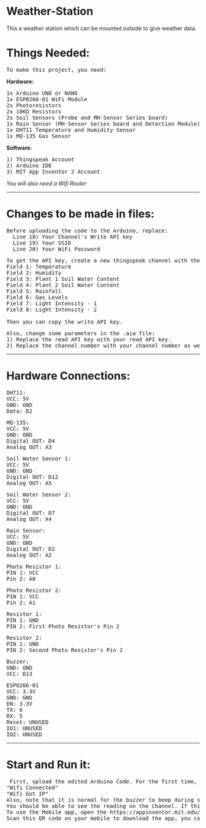 # Weather-Station
This a weather station which can be mounted outside to give weather data.

# Things Needed:

<pre>To make this project, you need:</pre>
**Hardware:**
<pre>1x Arduino UNO or NANO 
1x ESP8266-01 WiFi Module
2x Photoresistors
2x 10KΩ Resistors
2x Soil Sensors (Probe and MH-Sensor Series board)
1x Rain Sensor (MH-Sensor Series board and Detection Module)
1x DHT11 Temperature and Humidity Sensor
1x MQ-135 Gas Sensor</pre>
**Software:**
<pre>1) Thingspeak Account
2) Arduino IDE
3) MIT App Inventor 2 Account</pre>

*You will also need a Wifi Router*

____________________________________________________________________________________

# Changes to be made in files:

<pre>Before uploading the code to the Arduino, replace:
  Line 18) Your Channel's Write API key
  Line 19) Your SSID
  Line 20) Your WiFi Password
</pre>
<pre>To get the API key, create a new thingspeak channel with the following data:
Field 1: Temperature
Field 2: Humidity
Field 3: Plant 1 Soil Water Content
Field 4: Plant 2 Soil Water Content
Field 5: Rainfall
Field 6: Gas Levels
Field 7: Light Intensity - 1
Field 8: Light Intensity - 2

Then you can copy the write API key.
</pre>

<pre>Also, change some parameters in the .aia file:
1) Replace the read API key with your read API key.
2) Replace the channel number with your channel number as well.
</pre>
_________________________________________________________________________________________

# Hardware Connections:

<pre>DHT11:
VCC: 5V
GND: GND
Data: D2
</pre>

<pre>MQ-135:
VCC: 5V
GND: GND
Digital OUT: D4
Analog OUT: A3
</pre>

<pre>Soil Water Sensor 1:
VCC: 5V
GND: GND
Digital OUT: D12
Analog OUT: A5
</pre>

<pre>Soil Water Sensor 2:
VCC: 5V
GND: GND
Digital OUT: D7
Analog OUT: A4
</pre>

<pre>Rain Sensor:
VCC: 5V
GND: GND
Digital OUT: D2
Analog OUT: A2
</pre>

<pre>Photo Resistor 1:
PIN 1: VCC
Pin 2: A0
</pre>

<pre>Photo Resistor 2:
PIN 1: VCC
Pin 2: A1
</pre>

<pre>Resistor 1:
PIN 1: GND
PIN 2: First Photo Resistor's Pin 2
</pre>

<pre>Resistor 2:
PIN 1: GND
PIN 2: Second Photo Resistor's Pin 2
</pre>

<pre>Buzzer:
GND: GND
VCC: D13
</pre>

<pre>ESP8266-01
VCC: 3.3V
GND: GND
EN: 3.3V
TX: 6
RX: 5
Reset: UNUSED
IO1: UNUSED
IO2: UNUSED
</pre>

_________________________________________________________________________________

# Start and Run it:

<pre> First, upload the edited Arduino Code. For the first time, you can see the Serial Monitor. Normally, it will show messages such as:
"Wifi Connected"
"Wifi Got IP"
Also, note that it is normal for the buzzer to beep during startup. In every ~20 Seconds, it will send a reading to the Thingspeak Server. 
You should be able to see the reading on the Channel. If this works, then you can use a external adapter with a rating of either '9V 1.2A' or '12V 1.2A'.
To use the Mobile app, open the https://appinventor.mit.edu/ site, open your project, click on 'build', then on '.apk'. After Compiling, you will get a QR code.
Scan this QR code on your mobile to download the app, you can use the Auto-Update feature. This will get you the values in the table.
</pre>
